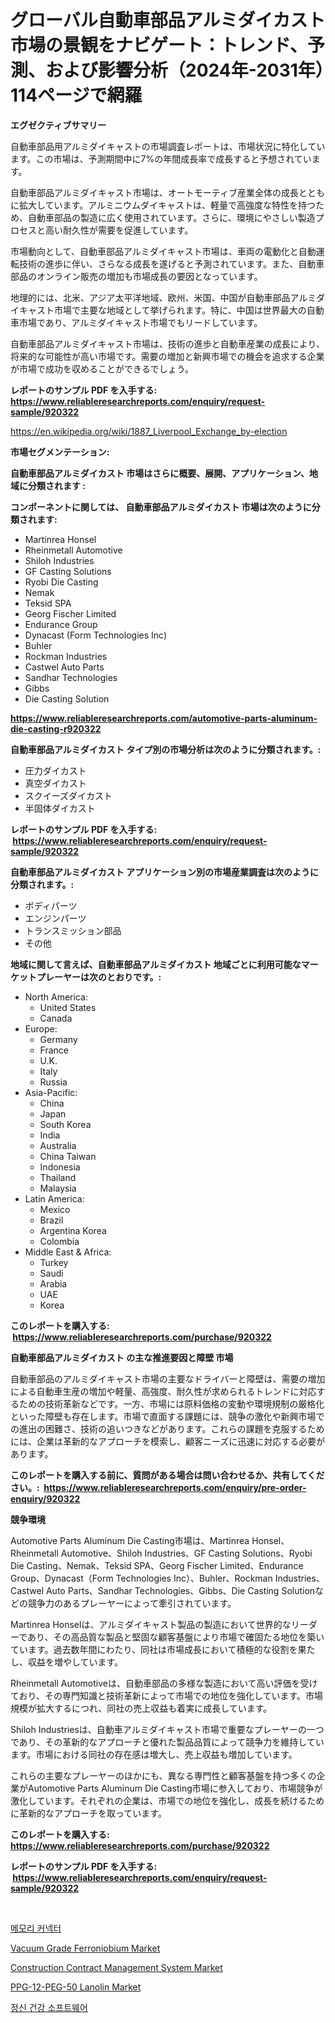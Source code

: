 <p><h1>グローバル自動車部品アルミダイカスト市場の景観をナビゲート：トレンド、予測、および影響分析（2024年-2031年）114ページで網羅</h1></p><p><strong>エグゼクティブサマリー</strong></p>
<p><p>自動車部品用アルミダイキャストの市場調査レポートは、市場状況に特化しています。この市場は、予測期間中に7%の年間成長率で成長すると予想されています。</p><p>自動車部品アルミダイキャスト市場は、オートモーティブ産業全体の成長とともに拡大しています。アルミニウムダイキャストは、軽量で高強度な特性を持つため、自動車部品の製造に広く使用されています。さらに、環境にやさしい製造プロセスと高い耐久性が需要を促進しています。</p><p>市場動向として、自動車部品アルミダイキャスト市場は、車両の電動化と自動運転技術の進歩に伴い、さらなる成長を遂げると予測されています。また、自動車部品のオンライン販売の増加も市場成長の要因となっています。</p><p>地理的には、北米、アジア太平洋地域、欧州、米国、中国が自動車部品アルミダイキャスト市場で主要な地域として挙げられます。特に、中国は世界最大の自動車市場であり、アルミダイキャスト市場でもリードしています。</p><p>自動車部品アルミダイキャスト市場は、技術の進歩と自動車産業の成長により、将来的な可能性が高い市場です。需要の増加と新興市場での機会を追求する企業が市場で成功を収めることができるでしょう。</p></p>
<p><strong>レポートのサンプル PDF を入手する: <a href="https://www.reliableresearchreports.com/enquiry/request-sample/920322">https://www.reliableresearchreports.com/enquiry/request-sample/920322</a></strong></p>
<p><a href="https://en.wikipedia.org/wiki/1887_Liverpool_Exchange_by-election">https://en.wikipedia.org/wiki/1887_Liverpool_Exchange_by-election</a></p>
<p><strong>市場セグメンテーション:</strong></p>
<p><strong> 自動車部品アルミダイカスト 市場はさらに概要、展開、アプリケーション、地域に分類されます :</strong></p>
<p><strong>コンポーネントに関しては、 自動車部品アルミダイカスト 市場は次のように分類されます: &nbsp;</strong></p>
<p><ul><li>Martinrea Honsel</li><li>Rheinmetall Automotive</li><li>Shiloh Industries</li><li>GF Casting Solutions</li><li>Ryobi Die Casting</li><li>Nemak</li><li>Teksid SPA</li><li>Georg Fischer Limited</li><li>Endurance Group</li><li>Dynacast (Form Technologies Inc)</li><li>Buhler</li><li>Rockman Industries</li><li>Castwel Auto Parts</li><li>Sandhar Technologies</li><li>Gibbs</li><li>Die Casting Solution</li></ul></p>
<p><strong><a href="https://www.reliableresearchreports.com/automotive-parts-aluminum-die-casting-r920322">https://www.reliableresearchreports.com/automotive-parts-aluminum-die-casting-r920322</a></strong></p>
<p><strong> 自動車部品アルミダイカスト タイプ別の市場分析は次のように分類されます。:</strong></p>
<p><ul><li>圧力ダイカスト</li><li>真空ダイカスト</li><li>スクイーズダイカスト</li><li>半固体ダイカスト</li></ul></p>
<p><strong>レポートのサンプル PDF を入手する: &nbsp;<a href="https://www.reliableresearchreports.com/enquiry/request-sample/920322">https://www.reliableresearchreports.com/enquiry/request-sample/920322</a></strong></p>
<p><strong> 自動車部品アルミダイカスト アプリケーション別の市場産業調査は次のように分類されます。:</strong></p>
<p><ul><li>ボディパーツ</li><li>エンジンパーツ</li><li>トランスミッション部品</li><li>その他</li></ul></p>
<p><strong>地域に関して言えば、自動車部品アルミダイカスト 地域ごとに利用可能なマーケットプレーヤーは次のとおりです。:</strong></p>
<p><ul>
    <li>
        North America:
        <ul>
            <li>United States</li>
            <li>Canada</li>
        </ul>
    </li>
    <li>
        Europe:
        <ul>
            <li>Germany</li>
            <li>France</li>
            <li>U.K.</li>
            <li>Italy</li>
            <li>Russia</li>
        </ul>
    </li>
    <li>
        Asia-Pacific:
        <ul>
            <li>China</li>
            <li>Japan</li>
            <li>South Korea</li>
            <li>India</li>
            <li>Australia</li>
            <li>China Taiwan</li>
            <li>Indonesia</li>
            <li>Thailand</li>
            <li>Malaysia</li>
        </ul>
    </li>
    <li>
        Latin America:
        <ul>
            <li>Mexico</li>
            <li>Brazil</li>
            <li>Argentina Korea</li>
            <li>Colombia</li>
        </ul>
    </li>
    <li>
        Middle East & Africa:
        <ul>
            <li>Turkey</li>
            <li>Saudi</li>
            <li>Arabia</li>
            <li>UAE</li>
            <li>Korea</li>
        </ul>
    </li>
    </ul></p>
<p><strong>このレポートを購入する: &nbsp;<a href="https://www.reliableresearchreports.com/purchase/920322">https://www.reliableresearchreports.com/purchase/920322</a></strong></p>
<p><strong>自動車部品アルミダイカスト の主な推進要因と障壁 市場</strong></p>
<p><p>自動車部品のアルミダイキャスト市場の主要なドライバーと障壁は、需要の増加による自動車生産の増加や軽量、高強度、耐久性が求められるトレンドに対応するための技術革新などです。一方、市場には原料価格の変動や環境規制の厳格化といった障壁も存在します。市場で直面する課題には、競争の激化や新興市場での進出の困難さ、技術の追いつきなどがあります。これらの課題を克服するためには、企業は革新的なアプローチを模索し、顧客ニーズに迅速に対応する必要があります。</p></p>
<p><strong>このレポートを購入する前に、質問がある場合は問い合わせるか、共有してください。:&nbsp; <a href="https://www.reliableresearchreports.com/enquiry/pre-order-enquiry/920322">https://www.reliableresearchreports.com/enquiry/pre-order-enquiry/920322</a></strong></p>
<p><strong>競争環境</strong></p>
<p><p>Automotive Parts Aluminum Die Casting市場は、Martinrea Honsel、Rheinmetall Automotive、Shiloh Industries、GF Casting Solutions、Ryobi Die Casting、Nemak、Teksid SPA、Georg Fischer Limited、Endurance Group、Dynacast（Form Technologies Inc）、Buhler、Rockman Industries、Castwel Auto Parts、Sandhar Technologies、Gibbs、Die Casting Solutionなどの競争力のあるプレーヤーによって牽引されています。</p><p>Martinrea Honselは、アルミダイキャスト製品の製造において世界的なリーダーであり、その高品質な製品と堅固な顧客基盤により市場で確固たる地位を築いています。過去数年間にわたり、同社は市場成長において積極的な役割を果たし、収益を増やしています。</p><p>Rheinmetall Automotiveは、自動車部品の多様な製造において高い評価を受けており、その専門知識と技術革新によって市場での地位を強化しています。市場規模が拡大するにつれ、同社の売上収益も着実に成長しています。</p><p>Shiloh Industriesは、自動車アルミダイキャスト市場で重要なプレーヤーの一つであり、その革新的なアプローチと優れた製品品質によって競争力を維持しています。市場における同社の存在感は増大し、売上収益も増加しています。</p><p>これらの主要なプレーヤーのほかにも、異なる専門性と顧客基盤を持つ多くの企業がAutomotive Parts Aluminum Die Casting市場に参入しており、市場競争が激化しています。それぞれの企業は、市場での地位を強化し、成長を続けるために革新的なアプローチを取っています。</p></p>
<p><strong>このレポートを購入する: &nbsp; <a href="https://www.reliableresearchreports.com/purchase/920322">https://www.reliableresearchreports.com/purchase/920322</a></strong></p>
<p><strong>レポートのサンプル PDF を入手する: &nbsp;<a href="https://www.reliableresearchreports.com/enquiry/request-sample/920322">https://www.reliableresearchreports.com/enquiry/request-sample/920322</a></strong><strong></strong></p>
<p>&nbsp;</p>
<p><p><a href="https://github.com/shampaakter36/Market-Research-Report-List-1/blob/main/3886341185709.md">메모리 커넥터</a></p><p><a href="https://medium.com/@bubursruntul3/vacuum-grade-ferroniobium-market-size-share-analysis-growth-trends-forecasts-2024-2031-cb7b979fe883">Vacuum Grade Ferroniobium Market</a></p><p><a href="https://issuu.com/reportprime-2/docs/construction-contract-management-system-market-siz">Construction Contract Management System Market</a></p><p><a href="https://github.com/nicholepatriciadoylenwnrjr0/Market-Research-Report-List-3/blob/main/ppg-12-peg-50-lanolin-market.md">PPG-12-PEG-50 Lanolin Market</a></p><p><a href="https://github.com/LuckeyCorbin/Market-Research-Report-List-1/blob/main/2282664185710.md">정신 건강 소프트웨어</a></p></p>